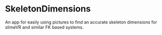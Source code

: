 # SkeletonDimensions
An app for easily using pictures to find an accurate skeleton dimensions for slimeVR and similar FK based systems.
